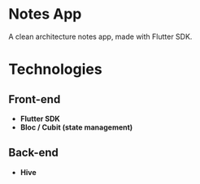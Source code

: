 # Notes App

A clean architecture notes app, made with Flutter SDK.

# Technologies

## Front-end
* **Flutter SDK**
* **Bloc / Cubit (state management)**

## Back-end
* **Hive**

